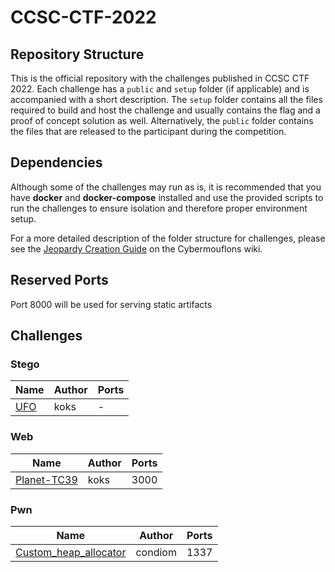 # CCSC-CTF-2022

## Repository Structure

This is the official repository with the challenges published in CCSC CTF 2022. Each challenge has a `public` and `setup` folder (if applicable) and is accompanied with a short description. The `setup` folder contains all the files required to build and host the challenge and usually contains the flag and a proof of concept solution as well. Alternatively, the `public` folder contains the files that are released to the participant during the competition.

## Dependencies

Although some of the challenges may run as is, it is recommended that you have **docker** and **docker-compose** installed and use the provided scripts to run the challenges to ensure isolation and therefore proper environment setup.

For a more detailed description of the folder structure for challenges, please see the [Jeopardy Creation Guide](https://www.notion.so/Jeopardy-CTF-Challenge-Creation-770b62e8556442a3826cb6593d6affa4) on the Cybermouflons wiki.

## Reserved Ports

Port 8000 will be used for serving static artifacts

## Challenges

### Stego

| Name             | Author | Ports |
| ---------------- | ------ | ----- |
| [UFO](stego/ufo) | koks   | -     |

### Web

| Name                           | Author | Ports |
| ------------------------------ | ------ | ----- |
| [Planet-TC39](web/planet-tc39) | koks   | 3000  |

### Pwn

| Name                           | Author | Ports |
| ------------------------------ | ------ | ----- |
| [Custom_heap_allocator](pwn/custom_heap_allocator) | condiom   | 1337  |
